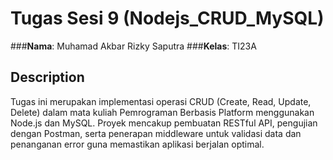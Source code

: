 # Tugas Sesi 9 (Nodejs_CRUD_MySQL)

###**Nama**: Muhamad Akbar Rizky Saputra 
###**Kelas**: TI23A  

## Description
Tugas ini merupakan implementasi operasi CRUD (Create, Read, Update, Delete) dalam mata kuliah Pemrograman Berbasis Platform menggunakan Node.js dan MySQL. Proyek mencakup pembuatan RESTful API, pengujian dengan Postman, serta penerapan middleware untuk validasi data dan penanganan error guna memastikan aplikasi berjalan optimal.

